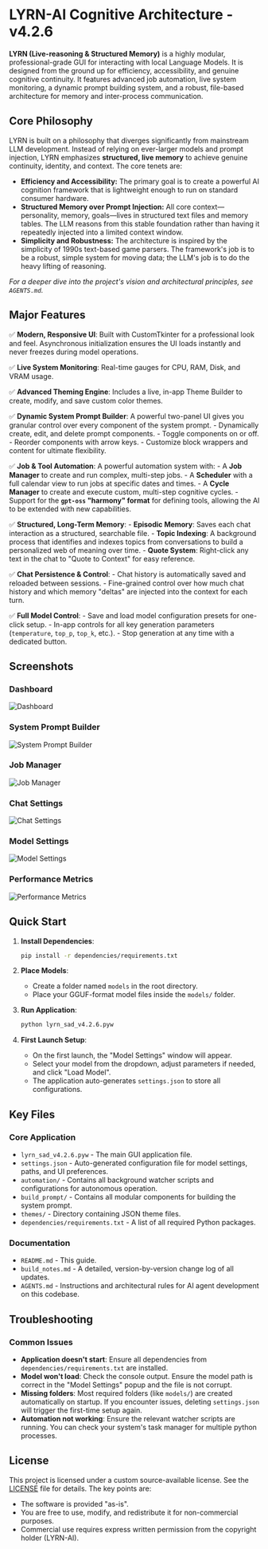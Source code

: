 # LYRN-AI Cognitive Architecture - v4.2.6

**LYRN (Live-reasoning & Structured Memory)** is a highly modular, professional-grade GUI for interacting with local Language Models. It is designed from the ground up for efficiency, accessibility, and genuine cognitive continuity. It features advanced job automation, live system monitoring, a dynamic prompt building system, and a robust, file-based architecture for memory and inter-process communication.

## Core Philosophy

LYRN is built on a philosophy that diverges significantly from mainstream LLM development. Instead of relying on ever-larger models and prompt injection, LYRN emphasizes **structured, live memory** to achieve genuine continuity, identity, and context. The core tenets are:

-   **Efficiency and Accessibility:** The primary goal is to create a powerful AI cognition framework that is lightweight enough to run on standard consumer hardware.
-   **Structured Memory over Prompt Injection:** All core context—personality, memory, goals—lives in structured text files and memory tables. The LLM reasons from this stable foundation rather than having it repeatedly injected into a limited context window.
-   **Simplicity and Robustness:** The architecture is inspired by the simplicity of 1990s text-based game parsers. The framework's job is to be a robust, simple system for moving data; the LLM's job is to do the heavy lifting of reasoning.

*For a deeper dive into the project's vision and architectural principles, see `AGENTS.md`.*

## Major Features

✅ **Modern, Responsive UI**: Built with CustomTkinter for a professional look and feel. Asynchronous initialization ensures the UI loads instantly and never freezes during model operations.

✅ **Live System Monitoring**: Real-time gauges for CPU, RAM, Disk, and VRAM usage.

✅ **Advanced Theming Engine**: Includes a live, in-app Theme Builder to create, modify, and save custom color themes.

✅ **Dynamic System Prompt Builder**: A powerful two-panel UI gives you granular control over every component of the system prompt.
    - Dynamically create, edit, and delete prompt components.
    - Toggle components on or off.
    - Reorder components with arrow keys.
    - Customize block wrappers and content for ultimate flexibility.

✅ **Job & Tool Automation**: A powerful automation system with:
    - A **Job Manager** to create and run complex, multi-step jobs.
    - A **Scheduler** with a full calendar view to run jobs at specific dates and times.
    - A **Cycle Manager** to create and execute custom, multi-step cognitive cycles.
    - Support for the **`gpt-oss` "harmony" format** for defining tools, allowing the AI to be extended with new capabilities.

✅ **Structured, Long-Term Memory**:
    - **Episodic Memory**: Saves each chat interaction as a structured, searchable file.
    - **Topic Indexing**: A background process that identifies and indexes topics from conversations to build a personalized web of meaning over time.
    - **Quote System**: Right-click any text in the chat to "Quote to Context" for easy reference.

✅ **Chat Persistence & Control**:
    - Chat history is automatically saved and reloaded between sessions.
    - Fine-grained control over how much chat history and which memory "deltas" are injected into the context for each turn.

✅ **Full Model Control**:
    - Save and load model configuration presets for one-click setup.
    - In-app controls for all key generation parameters (`temperature`, `top_p`, `top_k`, etc.).
    - Stop generation at any time with a dedicated button.

## Screenshots

### Dashboard
![Dashboard](screenshots/dashboard.png)

### System Prompt Builder
![System Prompt Builder](screenshots/system_prompt_builder.png)

### Job Manager
![Job Manager](screenshots/jobs.png)

### Chat Settings
![Chat Settings](screenshots/chat_settings.png)

### Model Settings
![Model Settings](screenshots/model_settings.png)

### Performance Metrics
![Performance Metrics](screenshots/performance_metrics.png)

## Quick Start

1.  **Install Dependencies**:
    ```bash
    pip install -r dependencies/requirements.txt
    ```

2.  **Place Models**:
    -   Create a folder named `models` in the root directory.
    -   Place your GGUF-format model files inside the `models/` folder.

3.  **Run Application**:
    ```bash
    python lyrn_sad_v4.2.6.pyw
    ```

4.  **First Launch Setup**:
    -   On the first launch, the "Model Settings" window will appear.
    -   Select your model from the dropdown, adjust parameters if needed, and click "Load Model".
    -   The application auto-generates `settings.json` to store all configurations.

## Key Files

### Core Application
- `lyrn_sad_v4.2.6.pyw` - The main GUI application file.
- `settings.json` - Auto-generated configuration file for model settings, paths, and UI preferences.
- `automation/` - Contains all background watcher scripts and configurations for autonomous operation.
- `build_prompt/` - Contains all modular components for building the system prompt.
- `themes/` - Directory containing JSON theme files.
- `dependencies/requirements.txt` - A list of all required Python packages.

### Documentation
- `README.md` - This guide.
- `build_notes.md` - A detailed, version-by-version change log of all updates.
- `AGENTS.md` - Instructions and architectural rules for AI agent development on this codebase.

## Troubleshooting

### Common Issues
- **Application doesn't start**: Ensure all dependencies from `dependencies/requirements.txt` are installed.
- **Model won't load**: Check the console output. Ensure the model path is correct in the "Model Settings" popup and the file is not corrupt.
- **Missing folders**: Most required folders (like `models/`) are created automatically on startup. If you encounter issues, deleting `settings.json` will trigger the first-time setup again.
- **Automation not working**: Ensure the relevant watcher scripts are running. You can check your system's task manager for multiple python processes.

## License

This project is licensed under a custom source-available license. See the [LICENSE](LICENSE) file for details. The key points are:
- The software is provided "as-is".
- You are free to use, modify, and redistribute it for non-commercial purposes.
- Commercial use requires express written permission from the copyright holder (LYRN-AI).
